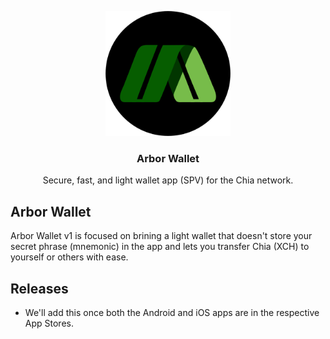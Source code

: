 <p align="center">
  <a href="https://www.arborwallet.com/">
    <img src="https://github.com/Digital-Farming-Initiative/arbor-wallet/blob/develop/assets/images/logo.png" alt="Arbor Wallet logo" width="200" height="200">
  </a>
</p>

<h3 align="center">Arbor Wallet</h3>

<p align="center">
  Secure, fast, and light wallet app (SPV) for the Chia network.
</p>

## Arbor Wallet

Arbor Wallet v1 is focused on brining a light wallet that doesn't store your secret phrase (mnemonic) in the app and lets you transfer Chia (XCH) to yourself or others with ease.

## Releases

- We'll add this once both the Android and iOS apps are in the respective App Stores.
